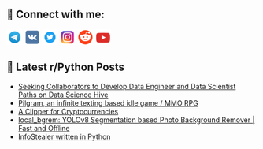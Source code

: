 ## 🔎 Connect with me:
[<img src="https://github.com/bullbesh/bullbesh/blob/main/images/Telegram.png" width="32" height="32" />](https://t.me/bullbesh)
[<img src="https://github.com/bullbesh/bullbesh/blob/main/images/VK.png" width="32" height="32" />](https://vk.com/bullbesh)
[<img src="https://github.com/bullbesh/bullbesh/blob/main/images/Twitter.png" width="32" height="32" />](https://twitter.com/bullbesh1)
[<img src="https://github.com/bullbesh/bullbesh/blob/main/images/Instagram.png" width="32" height="32" />](https://www.instagram.com/bullbesh)
[<img src="https://github.com/bullbesh/bullbesh/blob/main/images/Reddit.png" width="32" height="32" />](https://www.reddit.com/user/bullbesh)
[<img src="https://github.com/bullbesh/bullbesh/blob/main/images/YouTube.png" width="32" height="32" />](https://www.youtube.com/channel/UCtfjRs6uzgq5mfm8S06WTcg)

## 📕 Latest r/Python Posts
<!-- BLOG-POST-LIST:START -->
- [Seeking Collaborators to Develop Data Engineer and Data Scientist Paths on Data Science Hive](https://www.reddit.com/r/Python/comments/1hocnu2/seeking_collaborators_to_develop_data_engineer/)
- [Pilgram, an infinite texting based idle game / MMO RPG](https://www.reddit.com/r/Python/comments/1ho8ci5/pilgram_an_infinite_texting_based_idle_game_mmo/)
- [A Clipper for Cryptocurrencies](https://www.reddit.com/r/Python/comments/1ho27rp/a_clipper_for_cryptocurrencies/)
- [local_bgrem: YOLOv8 Segmentation based Photo Background Remover | Fast and Offline](https://www.reddit.com/r/Python/comments/1ho1ukg/local_bgrem_yolov8_segmentation_based_photo/)
- [InfoStealer written in Python](https://www.reddit.com/r/Python/comments/1ho1rwu/infostealer_written_in_python/)
<!-- BLOG-POST-LIST:END -->
